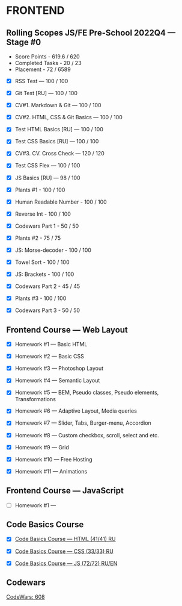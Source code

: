 # FRONTEND

## Rolling Scopes JS/FE Pre-School 2022Q4 — Stage #0
* Score Points - 619.6 / 620
* Completed Tasks - 20 / 23
* Placement - 72 / 6589

- [x] RSS Test — 100 / 100
- [x] Git Test [RU] — 100 / 100
- [x] CV#1. Markdown & Git — 100 / 100
- [x] CV#2. HTML, CSS & Git Basics — 100 / 100
- [x] Test HTML Basics [RU] — 100 / 100
- [x] Test CSS Basics [RU] — 100 / 100
- [x] CV#3. CV. Cross Check — 120 / 120
- [x] Test CSS Flex — 100 / 100
- [x] JS Basics [RU] — 98 / 100
- [x] Plants #1 - 100 / 100
- [x] Human Readable Number - 100 / 100
- [x] Reverse Int - 100 / 100
- [x] Codewars Part 1 - 50 / 50
- [x] Plants #2 - 75 / 75
- [x] JS: Morse-decoder - 100 / 100
- [x] Towel Sort - 100 / 100
- [x] JS: Brackets - 100 / 100
- [x] Codewars Part 2 - 45 / 45
- [x] Plants #3 - 100 / 100
- [x] Codewars Part 3 - 50 / 50


## Frontend Course — Web Layout

- [x] Homework #1 — Basic HTML
- [x] Homework #2 — Basic CSS
- [x] Homework #3 — Photoshop Layout
- [x] Homework #4 — Semantic Layout
- [x] Homework #5 — BEM, Pseudo classes, Pseudo elements,
Transformations
- [x] Homework #6 — Adaptive Layout, Media queries
- [x] Homework #7 — Slider, Tabs, Burger-menu, Accordion
- [x] Homework #8 — Custom checkbox, scroll, select and etc.
- [x] Homework #9 — Grid
- [x] Homework #10 — Free Hosting
- [x] Homework #11 — Animations


## Frontend Course — JavaScript

- [ ] Homework #1 — 


## Code Basics Course

- [x] [Code Basics Course — HTML (41/41) RU](https://code-basics.com/ru/languages/html)

- [x] [Code Basics Course — CSS (33/33) RU](https://code-basics.com/ru/languages/css)

- [x] [Code Basics Course — JS (72/72) RU/EN](https://code-basics.com/languages/javascript)

## Codewars

[CodeWars: 608](https://www.codewars.com/users/rsschool_7b238261a8cc7bc1)
